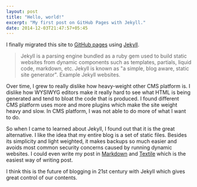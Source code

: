 ```yaml
---
layout: post
title: "Hello, world!"
excerpt: "My first post on GitHub Pages with Jekyll."
date: 2014-12-03T21:47:57+05:45
---
```


I finally migrated this site to [GitHub pages](//pages.github.com) using [Jekyll](//jekyllrb.com).

> Jekyll is a parsing engine bundled as a ruby gem used to build static websites from dynamic components such as templates, partials, liquid code, markdown, etc. Jekyll is known as "a simple, blog aware, static site generator". Example Jekyll websites.

Over time, I grew to really dislike how heavy-weight other CMS platform is. I dislike how WYSIWYG editors make it really hard to see what HTML is being generated and tend to bloat the code that is produced. I found different CMS platform uses more and more plugins which make the site weight heavy and slow. In CMS platform, I was not able to do more of what I want to do.

So when I came to learned about Jekyll, I found out that it is the great alternative. I like the idea that my entire blog is a set of static files. Besides its simplicity and light weighted, it makes backups so much easier and avoids most common security concerns caused by running dynamic websites. I could even write my post in [Markdown](//en.wikipedia.org/wiki/Markdown) and [Textile](//en.wikipedia.org/wiki/Textile_(markup_language)) which is the easiest way of writing post.

I think this is the future of blogging in 21st century with Jekyll which gives great control of our contents.
